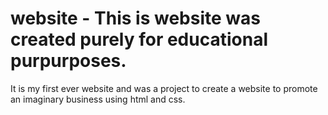 # website - This is website was created purely for educational purpurposes. 
It is my first ever website and was a project to create a website to promote an imaginary business using html and css.
